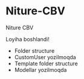 # Niture-CBV

Niture CBV

Loyiha boshlandi!

* Folder structure
* CustomUser yozilmoqda
* Template folder structure
* Modellar yozilmoqda
